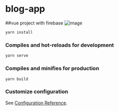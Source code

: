# blog-app

##vue project with firebase
![image](https://user-images.githubusercontent.com/73947103/230777303-d72f1d6f-cc8f-4f04-b59f-5f942cc316d5.png)

```
yarn install
```

### Compiles and hot-reloads for development
```
yarn serve
```

### Compiles and minifies for production
```
yarn build
```

### Customize configuration
See [Configuration Reference](https://cli.vuejs.org/config/).
